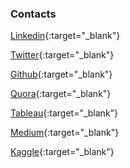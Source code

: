 <!-- ---
#layout: default
#title: Contacts
# permalink: /contacts

---
 -->
### Contacts

[Linkedin](https://www.linkedin.com/in/ahmedomareissa/){:target="_blank"}

[Twitter](https://twitter.com/AhmedOmarEissa){:target="_blank"}

[Github](https://github.com/AhmedOmarEissa){:target="_blank"}

[Quora](https://www.quora.com/profile/Ahmed-Omar-Eissa){:target="_blank"}

[Tableau](https://public.tableau.com/profile/ahmed.omar.eissa){:target="_blank"}

[Medium](https://medium.com/@hmedOmarEissa){:target="_blank"}

[Kaggle](https://www.kaggle.com/ahmedomareissa){:target="_blank"}
